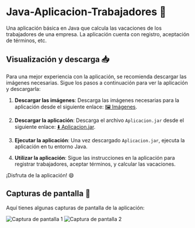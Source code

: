 # Java-Aplicacion-Trabajadores 🚀

Una aplicación básica en Java que calcula las vacaciones de los trabajadores de una empresa. La aplicación cuenta con registro, aceptación de términos, etc.

## Visualización y descarga 📥

Para una mejor experiencia con la aplicación, se recomienda descargar las imágenes necesarias. Sigue los pasos a continuación para ver la aplicación y descargarla:

1. **Descargar las imágenes**: Descarga las imágenes necesarias para la aplicación desde el siguiente enlace: [🖼️ Imágenes](link-a-imagenes).

2. **Descargar la aplicación**: Descarga el archivo `Aplicacion.jar` desde el siguiente enlace: [⬇️ Aplicacion.jar](link-a-Aplicacion.jar).

3. **Ejecutar la aplicación**: Una vez descargado `Aplicacion.jar`, ejecuta la aplicación en tu entorno Java.

4. **Utilizar la aplicación**: Sigue las instrucciones en la aplicación para registrar trabajadores, aceptar términos, y calcular las vacaciones.

¡Disfruta de la aplicación! 😄

## Capturas de pantalla 📸

Aquí tienes algunas capturas de pantalla de la aplicación:

![Captura de pantalla 1](link-a-captura1.png)
![Captura de pantalla 2](link-a-captura2.png)
